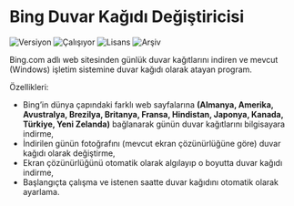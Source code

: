 # Bing Duvar Kağıdı Değiştiricisi

<img src="https://img.shields.io/badge/Versiyon-2.43-blueviolet.svg?style=flat" alt="Versiyon" /> <img src="https://img.shields.io/badge/Durum-Çalışıyor-success.svg?style=flat" alt="Çalışıyor" /> <img src="https://img.shields.io/badge/Lisans-MIT-blue.svg?style=flat" alt="Lisans" /> <img src="https://img.shields.io/badge/Arşiv-orange.svg?style=flat" alt="Arşiv" /> 

Bing.com adlı web sitesinden günlük duvar kağıtlarını indiren ve mevcut (Windows) işletim sistemine duvar kağıdı olarak atayan program. 

Özellikleri:

 * Bing’in dünya çapındaki farklı web sayfalarına <strong>(Almanya, Amerika, Avustralya, Brezilya, Britanya, Fransa, Hindistan, Japonya, Kanada, Türkiye, Yeni Zelanda)</strong> bağlanarak günün duvar kağıtlarını bilgisayara indirme,
 * İndirilen günün fotoğrafını (mevcut ekran çözünürlüğüne göre) duvar kağıdı olarak değiştirme,
 * Ekran çözünürlüğünü otomatik olarak algılayıp o boyutta duvar kağıdı indirme,
 * Başlangıçta çalışma ve istenen saatte duvar kağıdını otomatik olarak ayarlama.
